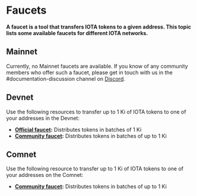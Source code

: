 # Faucets

**A faucet is a tool that transfers IOTA tokens to a given address. This topic lists some available faucets for different IOTA networks.**

## Mainnet

Currently, no Mainnet faucets are available. If you know of any community members who offer such a faucet, please get in touch with us in the #documentation-discussion channel on [Discord](https://discord.iota.org/).

## Devnet

Use the following resources to transfer up to 1 Ki of IOTA tokens to one of your addresses in the Devnet:

- **[Official faucet](https://faucet.devnet.iota.org/):** Distributes tokens in batches of 1 Ki
- **[Community faucet](https://faucet.einfachiota.de/):** Distributes tokens in batches of up to 1 Ki

## Comnet

Use the following resource to transfer up to 1 Ki of IOTA tokens to one of your addresses on the Comnet:

- **[Community faucet](https://faucet.comnet.einfachiota.de/#/):** Distributes tokens in batches of up to 1 Ki



